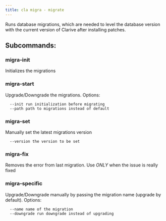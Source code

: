 ```yaml
---
title: cla migra - migrate
---
```


Runs database migrations, which are needed to level the
database version with the current version of Clarive
after installing patches. 

## Subcommands:

### migra-init

Initializes the migrations

### migra-start

Upgrade/Downgrade the migrations. Options:

      --init run initialization before migrating
      --path path to migrations instead of default

### migra-set

Manually set the latest migrations version

      --version the version to be set

### migra-fix

Removes the error from last migration. Use *ONLY* when the issue is really
fixed

### migra-specific

Upgrade/Downgrade manually by passing the migration name (upgrade by
default). Options:

      --name name of the migration
      --downgrade run downgrade instead of upgrading
